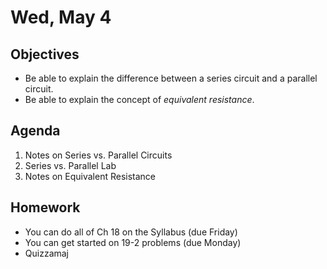Wed, May 4
=========      
  
Objectives    
------------    
- Be able to explain the difference between a series circuit and a parallel circuit.
- Be able to explain the concept of *equivalent resistance*.
   
Agenda      
---------      
1. Notes on Series vs. Parallel Circuits
2. Series vs. Parallel Lab
3. Notes on Equivalent Resistance

  
Homework    
-------------      
  
- You can do all of Ch 18 on the Syllabus (due Friday)
- You can get started on 19-2 problems (due Monday)
- Quizzamaj
<!--stackedit_data:
eyJoaXN0b3J5IjpbMTE0Mzc5ODkxNywxODU1MDY4MTUyLC0xMT
E1MDAyNDcyLC0xNzM5MTA3MjM5LC00MDAwOTg4OSw1MTg4NjM3
OTEsMTIzMjk4MDkwOCwtMTc1NDcxMzE4MSwxNzQ0OTYwNTUxLD
IwMjM1NDg3MzUsLTE0NDI3OTQyNzEsLTMzMjU5NDExNSwtNjI1
NjM3NzY1LDIyMDM2NTA1MCwxMDIzNzY4MzIxLC0xODkyMDA1MT
g3LDkzNDQ0MDY5Miw5ODQxODU5MzUsLTQxNzE0MDg5NCwtMTI1
NTA4MTM2Nl19
-->